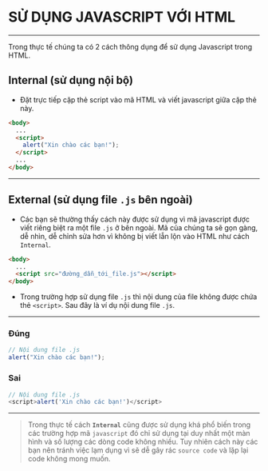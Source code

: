 # SỬ DỤNG JAVASCRIPT VỚI HTML

---

Trong thực tế chúng ta có 2 cách thông dụng để sử dụng Javascript trong HTML.

## Internal (sử dụng nội bộ)

- Đặt trực tiếp cặp thẻ script vào mã HTML và viết javascript giữa cặp thẻ này.

```html
<body>
  ...
  <script>
    alert("Xin chào các bạn!");
  </script>
  ...
</body>
```

---

## External (sử dụng file `.js` bên ngoài)

- Các bạn sẽ thường thấy cách này được sử dụng vì mã javascript được viết riêng biệt ra một file `.js` ở bên ngoài. Mã của chúng ta sẽ gọn gàng, dễ nhìn, dễ chỉnh sửa hơn vì không bị viết lẫn lộn vào HTML như cách `Internal`.

```html
<body>
  ...
  <script src="đường_dẫn_tới_file.js"></script>
</body>
```

- Trong trường hợp sử dụng file `.js` thì nội dung của file không được chứa thẻ `<script>`. Sau đây là ví dụ nội dung file `.js`.

---

### Đúng

```js
// Nội dung file .js
alert("Xin chào các bạn!");
```

### Sai

```js
// Nội dung file .js
<script>alert('Xin chào các bạn!')</script>
```

---

> Trong thực tế cách **`Internal`** cũng được sử dụng khá phổ biến trong các trường hợp mã `javascript` đó chỉ sử dụng tại duy nhất một màn hình và số lượng các dòng code không nhiều. Tuy nhiên cách này các bạn nên tránh việc lạm dụng vì sẽ dễ gây rác `source code` và lặp lại code không mong muốn.
